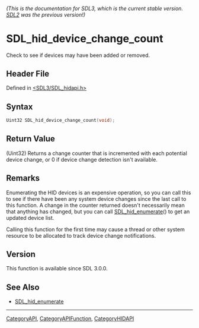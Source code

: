 ###### (This is the documentation for SDL3, which is the current stable version. [SDL2](https://wiki.libsdl.org/SDL2/) was the previous version!)
# SDL_hid_device_change_count

Check to see if devices may have been added or removed.

## Header File

Defined in [<SDL3/SDL_hidapi.h>](https://github.com/libsdl-org/SDL/blob/main/include/SDL3/SDL_hidapi.h)

## Syntax

```c
Uint32 SDL_hid_device_change_count(void);
```

## Return Value

(Uint32) Returns a change counter that is incremented with each potential
device change, or 0 if device change detection isn't available.

## Remarks

Enumerating the HID devices is an expensive operation, so you can call this
to see if there have been any system device changes since the last call to
this function. A change in the counter returned doesn't necessarily mean
that anything has changed, but you can call
[SDL_hid_enumerate](SDL_hid_enumerate)() to get an updated device list.

Calling this function for the first time may cause a thread or other system
resource to be allocated to track device change notifications.

## Version

This function is available since SDL 3.0.0.

## See Also

- [SDL_hid_enumerate](SDL_hid_enumerate)

----
[CategoryAPI](CategoryAPI), [CategoryAPIFunction](CategoryAPIFunction), [CategoryHIDAPI](CategoryHIDAPI)

